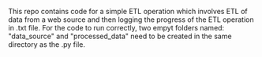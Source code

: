 This repo contains code for a simple ETL operation which involves ETL of data from a web source and then logging the progress of the ETL operation in .txt file.
For the code to run correctly, two empyt folders named: "data_source" and "processed_data" need to be created in the same directory as the .py file.
